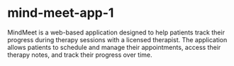 # mind-meet-app-1
MindMeet is a web-based application designed to help patients track their progress during therapy sessions with a licensed therapist. 
The application allows patients to schedule and manage their appointments, access their therapy notes, and track their progress over time. 
